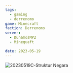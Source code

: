 ```yaml
---
tags:
  - gaming
  - derrenomo
game: Minecraft
faction: Derrenomo
server:
  - DunamosMP2
  - Minequaft

date: 2023-05-19
---
```


![20230519C-Struktur Negara](Struktur%20Negara.canvas)
